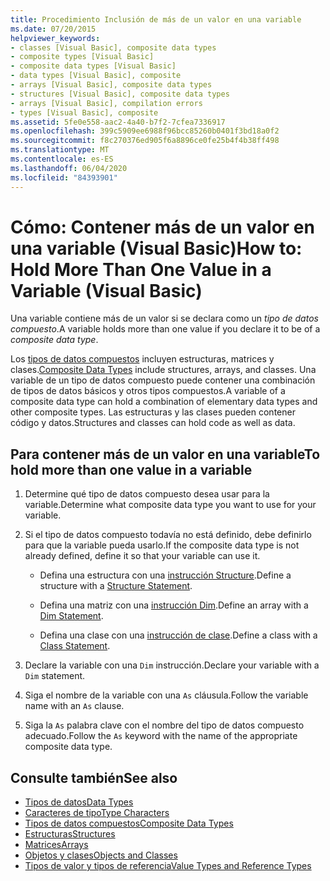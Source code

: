 ```yaml
---
title: Procedimiento Inclusión de más de un valor en una variable
ms.date: 07/20/2015
helpviewer_keywords:
- classes [Visual Basic], composite data types
- composite types [Visual Basic]
- composite data types [Visual Basic]
- data types [Visual Basic], composite
- arrays [Visual Basic], composite data types
- structures [Visual Basic], composite data types
- arrays [Visual Basic], compilation errors
- types [Visual Basic], composite
ms.assetid: 5fe0e558-aac2-4a40-b7f2-7cfea7336917
ms.openlocfilehash: 399c5909ee6988f96bcc85260b0401f3bd18a0f2
ms.sourcegitcommit: f8c270376ed905f6a8896ce0fe25b4f4b38ff498
ms.translationtype: MT
ms.contentlocale: es-ES
ms.lasthandoff: 06/04/2020
ms.locfileid: "84393901"
---
```

# <a name="how-to-hold-more-than-one-value-in-a-variable-visual-basic"></a><span data-ttu-id="f72f9-102">Cómo: Contener más de un valor en una variable (Visual Basic)</span><span class="sxs-lookup"><span data-stu-id="f72f9-102">How to: Hold More Than One Value in a Variable (Visual Basic)</span></span>

<span data-ttu-id="f72f9-103">Una variable contiene más de un valor si se declara como un *tipo de datos compuesto*.</span><span class="sxs-lookup"><span data-stu-id="f72f9-103">A variable holds more than one value if you declare it to be of a *composite data type*.</span></span>

<span data-ttu-id="f72f9-104">Los [tipos de datos compuestos](composite-data-types.md) incluyen estructuras, matrices y clases.</span><span class="sxs-lookup"><span data-stu-id="f72f9-104">[Composite Data Types](composite-data-types.md) include structures, arrays, and classes.</span></span> <span data-ttu-id="f72f9-105">Una variable de un tipo de datos compuesto puede contener una combinación de tipos de datos básicos y otros tipos compuestos.</span><span class="sxs-lookup"><span data-stu-id="f72f9-105">A variable of a composite data type can hold a combination of elementary data types and other composite types.</span></span> <span data-ttu-id="f72f9-106">Las estructuras y las clases pueden contener código y datos.</span><span class="sxs-lookup"><span data-stu-id="f72f9-106">Structures and classes can hold code as well as data.</span></span>

## <a name="to-hold-more-than-one-value-in-a-variable"></a><span data-ttu-id="f72f9-107">Para contener más de un valor en una variable</span><span class="sxs-lookup"><span data-stu-id="f72f9-107">To hold more than one value in a variable</span></span>

1. <span data-ttu-id="f72f9-108">Determine qué tipo de datos compuesto desea usar para la variable.</span><span class="sxs-lookup"><span data-stu-id="f72f9-108">Determine what composite data type you want to use for your variable.</span></span>

2. <span data-ttu-id="f72f9-109">Si el tipo de datos compuesto todavía no está definido, debe definirlo para que la variable pueda usarlo.</span><span class="sxs-lookup"><span data-stu-id="f72f9-109">If the composite data type is not already defined, define it so that your variable can use it.</span></span>

    - <span data-ttu-id="f72f9-110">Defina una estructura con una [instrucción Structure](../../../language-reference/statements/structure-statement.md).</span><span class="sxs-lookup"><span data-stu-id="f72f9-110">Define a structure with a [Structure Statement](../../../language-reference/statements/structure-statement.md).</span></span>

    - <span data-ttu-id="f72f9-111">Defina una matriz con una [instrucción Dim](../../../language-reference/statements/dim-statement.md).</span><span class="sxs-lookup"><span data-stu-id="f72f9-111">Define an array with a [Dim Statement](../../../language-reference/statements/dim-statement.md).</span></span>

    - <span data-ttu-id="f72f9-112">Defina una clase con una [instrucción de clase](../../../language-reference/statements/class-statement.md).</span><span class="sxs-lookup"><span data-stu-id="f72f9-112">Define a class with a [Class Statement](../../../language-reference/statements/class-statement.md).</span></span>

3. <span data-ttu-id="f72f9-113">Declare la variable con una `Dim` instrucción.</span><span class="sxs-lookup"><span data-stu-id="f72f9-113">Declare your variable with a `Dim` statement.</span></span>

4. <span data-ttu-id="f72f9-114">Siga el nombre de la variable con una `As` cláusula.</span><span class="sxs-lookup"><span data-stu-id="f72f9-114">Follow the variable name with an `As` clause.</span></span>

5. <span data-ttu-id="f72f9-115">Siga la `As` palabra clave con el nombre del tipo de datos compuesto adecuado.</span><span class="sxs-lookup"><span data-stu-id="f72f9-115">Follow the `As` keyword with the name of the appropriate composite data type.</span></span>

## <a name="see-also"></a><span data-ttu-id="f72f9-116">Consulte también</span><span class="sxs-lookup"><span data-stu-id="f72f9-116">See also</span></span>

- [<span data-ttu-id="f72f9-117">Tipos de datos</span><span class="sxs-lookup"><span data-stu-id="f72f9-117">Data Types</span></span>](../../../language-reference/data-types/index.md)
- [<span data-ttu-id="f72f9-118">Caracteres de tipo</span><span class="sxs-lookup"><span data-stu-id="f72f9-118">Type Characters</span></span>](type-characters.md)
- [<span data-ttu-id="f72f9-119">Tipos de datos compuestos</span><span class="sxs-lookup"><span data-stu-id="f72f9-119">Composite Data Types</span></span>](composite-data-types.md)
- [<span data-ttu-id="f72f9-120">Estructuras</span><span class="sxs-lookup"><span data-stu-id="f72f9-120">Structures</span></span>](structures.md)
- [<span data-ttu-id="f72f9-121">Matrices</span><span class="sxs-lookup"><span data-stu-id="f72f9-121">Arrays</span></span>](../arrays/index.md)
- [<span data-ttu-id="f72f9-122">Objetos y clases</span><span class="sxs-lookup"><span data-stu-id="f72f9-122">Objects and Classes</span></span>](../objects-and-classes/index.md)
- [<span data-ttu-id="f72f9-123">Tipos de valor y tipos de referencia</span><span class="sxs-lookup"><span data-stu-id="f72f9-123">Value Types and Reference Types</span></span>](value-types-and-reference-types.md)
